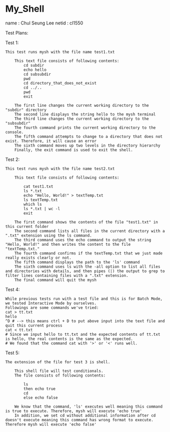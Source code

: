 # My_Shell

name : Chul Seung Lee
netid : cl1550

Test Plans:

Test 1:

    This test runs mysh with the file name test1.txt

        This text file consists of following contents:
            cd subdir
            echo hello
            cd subsubdir
            pwd
            cd directory_that_does_not_exist
            cd ../..
            pwd
            exit
        
        The first line changes the current working directory to the "subdir" directory
        The second line displays the string hello to the mysh terminal
        The third line changes the current working directory to the "subsubdir"
        The fourth command prints the current working directory to the console.
        The fifth command attempts to change to a directory that does not exist. Therefore, it will cause an error
        The sixth command moves up two levels in the directory hierarchy
        Finally, the exit command is used to exit the shell.

Test 2:

    This test runs mysh with the file name test2.txt

        This text file consists of following contents:

            cat test1.txt
            ls *.txt
            echo "Hello, World!" > textTemp.txt
            ls textTemp.txt
            which ls
            ls *.txt | wc -l
            exit
        
        The first command shows the contents of the file "test1.txt" in this current folder
        The second command lists all files in the current directory with a ".txt" extension using the ls command.
        The third command uses the echo command to output the string "Hello, World!" and then writes the content to the file "textTemp.txt."
        The fourth command confirms if the textTemp.txt that we just made really exists clearly or not.
        The fifth command displays the path to the 'ls' command
        The sixth command uses ls with the -all option to list all files and directories with details, and then pipes (|) the output to grep to filter lines containing files with a ".txt" extension.
        The final command will quit the mysh

Test 4:

    While previous tests run with a test file and this is for Batch Mode, we tested Interactive Mode by ourselves.
    Followings are some commands we've tried:
    cat > tt.txt
    hello
    ^D # --> this means ctrl + D to put above input into the text file and quit this current process
    cat < tt.txt
    # Since we input hello to tt.txt and the expected contents of tt.txt is hello, the real contents is the same as the expected.
    # We found that the command cat with '>' or '<' runs well.

Test 5:

    The extension of the file for test 3 is shell.

        This shell file will test conditionals.
        The file consists of following contents:

            ls
            then echo true
            cd
            else echo false
        
        We know that the command, 'ls' executes well meaning this command is true to execute. Therefore, mysh will execute 'echo true'
        In addition, we set cd without additional information after cd doesn't execute meaning this command has wrong format to execute. Therefore mysh will execute 'echo false'
